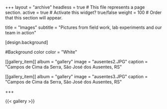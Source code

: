 
+++
layout = "archive" 
headless = true  # This file represents a page section.
active = true  # Activate this widget? true/false
weight = 100  # Order that this section will appear.


title = "Images"
subtitle = "Pictures from field work, lab experiments and our team in action"

[design.background]

#Background color
color = "White"

[[gallery_item]] 
album = "gallery" 
image = "ausentes2.JPG" 
caption = "Campos de Cima da Serra, São José dos Ausentes, RS"

[[gallery_item]] 
album = "gallery" 
image = "ausentes3.JPG" 
caption = "Campos de Cima da Serra, São José dos Ausentes, RS"

+++


{{< gallery >}}


